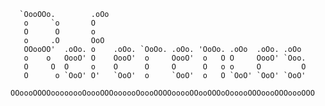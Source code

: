 
      `OooOOo.        .oOo                                             
       o     `o       O                                                
       O      O       o                                                
       o     .O       OoO                                              
       OOooOO'  .oOo. o    .oOo. `OoOo. .oOo. 'OoOo. .oOo  .oOo. .oOo  
       o    o   OooO' O    OooO'  o     OooO'  o   O O     OooO' `Ooo. 
       O     O  O     o    O      O     O      O   o o     O         O 
       O      o `OoO' O'   `OoO'  o     `OoO'  o   O `OoO' `OoO' `OoO' 
                                       
    OOoooOOOOoooooooOoooOOOoooooOoooOOOOooooOOooOOOoOooooOOOoooOOOoooOOO                                                              
   
    
 [ruby-style-guide]: (https://rubystyle.guide/) "Ruby Style Guide"
 [whitequark-parser]: (https://github.com/whitequark/parser) "Rubocop's Parser"
